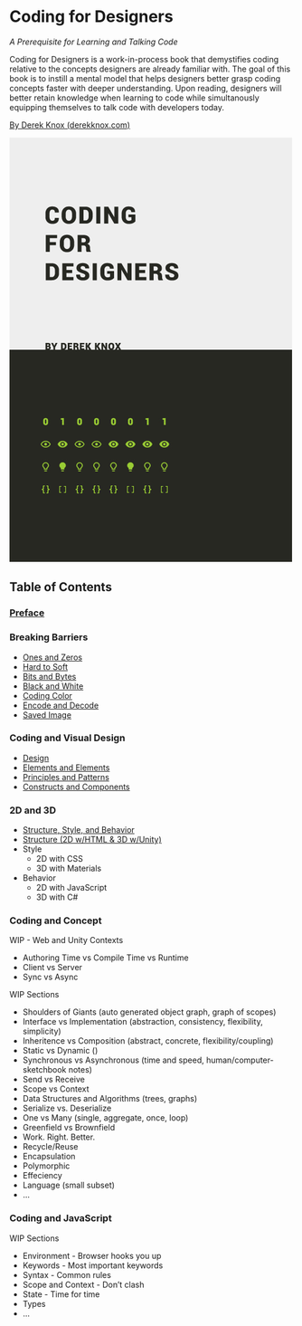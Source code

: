# Coding for Designers

*A Prerequisite for Learning and Talking Code*

Coding for Designers is a work-in-process book that demystifies coding relative to the concepts designers are already familiar with. The goal of this book is to instill a mental model that helps designers better grasp coding concepts faster with deeper understanding. Upon reading, designers will better retain knowledge when learning to code while simultanously equipping themselves to talk code with developers today.

[By Derek Knox (derekknox.com)](http://www.derekknox.com)

![Coding for Designers](Coding%20For%20Designers/cover-coding-for-designers.jpg "Coding for Designers")

## Table of Contents

### [Preface](Coding%20For%20Designers/Preface.md)

### Breaking Barriers
- [Ones and Zeros](Breaking%20Barriers/Ones%20and%20Zeros.md)
- [Hard to Soft](Breaking%20Barriers/Hard%20to%20Soft.md)
- [Bits and Bytes](Breaking%20Barriers/Bits%20and%20Bytes.md)
- [Black and White](Breaking%20Barriers/Black%20and%20White.md)
- [Coding Color](Breaking%20Barriers/Coding%20Color.md)
- [Encode and Decode](Breaking%20Barriers/Encode%20and%20Decode.md)
- [Saved Image](Breaking%20Barriers/Saved%20Image.md)

### Coding and Visual Design
- [Design](Coding%20and%20Visual%20Design/Design.md)
- [Elements and Elements](Coding%20and%20Visual%20Design/Elements%20and%20Elements.md)
- [Principles and Patterns](Coding%20and%20Visual%20Design/Principles%20and%20Patterns.md)
- [Constructs and Components](Coding%20and%20Visual%20Design/Constructs%20and%20Components.md)

### 2D and 3D
- [Structure, Style, and Behavior](2D%20and%203D/Structure,%20Style,%20and%20Behavior.md)
- [Structure (2D w/HTML & 3D w/Unity)](2D%20and%203D/Structure.md)
- Style
  - 2D with CSS
  - 3D with Materials
- Behavior
  - 2D with JavaScript
  - 3D with C#

### Coding and Concept
WIP - Web and Unity Contexts
- Authoring Time vs Compile Time vs Runtime
- Client vs Server
- Sync vs Async

WIP Sections
- Shoulders of Giants (auto generated object graph, graph of scopes)
- Interface vs Implementation (abstraction, consistency, flexibility, simplicity)
- Inheritence vs Composition (abstract, concrete, flexibility/coupling)
- Static vs Dynamic ()
- Synchronous vs Asynchronous (time and speed, human/computer-sketchbook notes)
- Send vs Receive
- Scope vs Context
- Data Structures and Algorithms (trees, graphs)
- Serialize vs. Deserialize
- One vs Many (single, aggregate, once, loop)
- Greenfield vs Brownfield
- Work. Right. Better.
- Recycle/Reuse
- Encapsulation
- Polymorphic
- Effeciency
- Language (small subset)
- ...

### Coding and JavaScript
WIP Sections
- Environment - Browser hooks you up
- Keywords - Most important keywords
- Syntax - Common rules
- Scope and Context - Don’t clash
- State - Time for time
- Types
- ...
